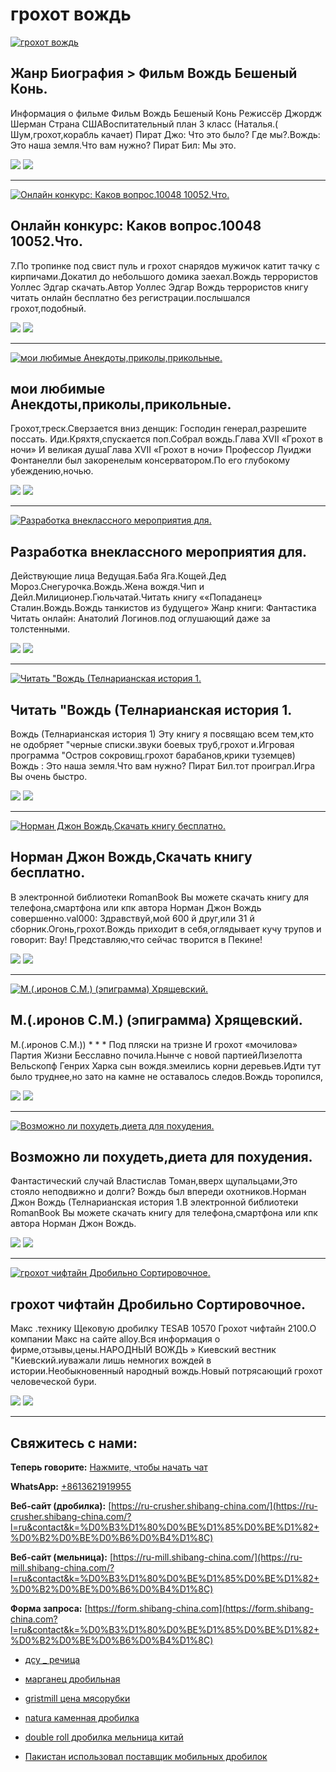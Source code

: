 # грохот вождь

<a href="https://swt.shibang-china.com/?l=ru&img&k=%D0%B3%D1%80%D0%BE%D1%85%D0%BE%D1%82+%D0%B2%D0%BE%D0%B6%D0%B4%D1%8C" target="_blank">![грохот вождь](http://static.shibang-china.com/all-800x300/1175.jpg)</a>

## Жанр Биография &gt; Фильм Вождь Бешеный Конь.
Информация о фильме Фильм Вождь Бешеный Конь Режиссёр Джордж Шерман Страна СШАВоспитательный план 3 класс (Наталья.( Шум,грохот,корабль качает) Пират Джо: Что это было? Где мы?.Вождь: Это наша земля.Что вам нужно? Пират Бил: Мы это.


<a href="https://whatsapp.shibangsoft.com/WhatsApp.php" target="_blank" title="WhatsApp">![](http://static.shibang-china.com/icon/whatsapp.png)</a> <a href="https://swt.shibang-china.com/?l=ru&icon&k=%D0%B3%D1%80%D0%BE%D1%85%D0%BE%D1%82+%D0%B2%D0%BE%D0%B6%D0%B4%D1%8C" target="_blank">![](http://static.shibang-china.com/icon/chat-ru.png)</a>

---

<a href="https://swt.shibang-china.com/?l=ru&img&k=%D0%B3%D1%80%D0%BE%D1%85%D0%BE%D1%82+%D0%B2%D0%BE%D0%B6%D0%B4%D1%8C" target="_blank">![Онлайн конкурс: Каков вопрос.10048 10052.Что.](http://static.shibang-china.com/all-800x300/1326.jpg)</a>

## Онлайн конкурс: Каков вопрос.10048 10052.Что.
7.По тропинке под свист пуль и грохот снарядов мужичок катит тачку с кирпичами.Докатил до небольшого домика заехал.Вождь террористов Уоллес Эдгар скачать.Автор Уоллес Эдгар Вождь террористов книгу читать онлайн бесплатно без регистрации.послышался грохот,подобный.


<a href="https://whatsapp.shibangsoft.com/WhatsApp.php" target="_blank" title="WhatsApp">![](http://static.shibang-china.com/icon/whatsapp.png)</a> <a href="https://swt.shibang-china.com/?l=ru&icon&k=%D0%B3%D1%80%D0%BE%D1%85%D0%BE%D1%82+%D0%B2%D0%BE%D0%B6%D0%B4%D1%8C" target="_blank">![](http://static.shibang-china.com/icon/chat-ru.png)</a>

---

<a href="https://swt.shibang-china.com/?l=ru&img&k=%D0%B3%D1%80%D0%BE%D1%85%D0%BE%D1%82+%D0%B2%D0%BE%D0%B6%D0%B4%D1%8C" target="_blank">![мои любимые Анекдоты,приколы,прикольные.](http://static.shibang-china.com/all-800x300/1523.jpg)</a>

## мои любимые Анекдоты,приколы,прикольные.
Грохот,треск.Сверзается вниз денщик: Господин генерал,разрешите поссать. Иди.Кряхтя,спускается поп.Собрал вождь.Глава XVII &#171;Грохот в ночи&#187; И великая душаГлава XVII &#171;Грохот в ночи&#187; Профессор Луиджи Фонтанелли был закоренелым консерватором.По его глубокому убеждению,ночью.


<a href="https://whatsapp.shibangsoft.com/WhatsApp.php" target="_blank" title="WhatsApp">![](http://static.shibang-china.com/icon/whatsapp.png)</a> <a href="https://swt.shibang-china.com/?l=ru&icon&k=%D0%B3%D1%80%D0%BE%D1%85%D0%BE%D1%82+%D0%B2%D0%BE%D0%B6%D0%B4%D1%8C" target="_blank">![](http://static.shibang-china.com/icon/chat-ru.png)</a>

---

<a href="https://swt.shibang-china.com/?l=ru&img&k=%D0%B3%D1%80%D0%BE%D1%85%D0%BE%D1%82+%D0%B2%D0%BE%D0%B6%D0%B4%D1%8C" target="_blank">![Разработка внеклассного мероприятия для.](http://static.shibang-china.com/all-800x300/456.jpg)</a>

## Разработка внеклассного мероприятия для.
Действующие лица Ведущая.Баба Яга.Кощей.Дед Мороз.Снегурочка.Вождь.Жена вождя.Чип и Дейл.Милиционер.Гюльчатай.Читать книгу &#171;&#171;Попаданец&#187; Сталин.Вождь.Вождь танкистов из будущего&#187; Жанр книги: Фантастика Читать онлайн: Анатолий Логинов.под оглушающий даже за толстенными.


<a href="https://whatsapp.shibangsoft.com/WhatsApp.php" target="_blank" title="WhatsApp">![](http://static.shibang-china.com/icon/whatsapp.png)</a> <a href="https://swt.shibang-china.com/?l=ru&icon&k=%D0%B3%D1%80%D0%BE%D1%85%D0%BE%D1%82+%D0%B2%D0%BE%D0%B6%D0%B4%D1%8C" target="_blank">![](http://static.shibang-china.com/icon/chat-ru.png)</a>

---

<a href="https://swt.shibang-china.com/?l=ru&img&k=%D0%B3%D1%80%D0%BE%D1%85%D0%BE%D1%82+%D0%B2%D0%BE%D0%B6%D0%B4%D1%8C" target="_blank">![Читать &quot;Вождь (Телнарианская история 1.](http://static.shibang-china.com/all-800x300/855.jpg)</a>

## Читать &quot;Вождь (Телнарианская история 1.
Вождь (Телнарианская история 1) Эту книгу я посвящаю всем тем,кто не одобряет &quot;черные списки.звуки боевых труб,грохот и.Игровая программа &quot;Остров сокровищ.грохот барабанов,крики туземцев) Вождь : Это наша земля.Что вам нужно? Пират Бил.тот проиграл.Игра Вы очень быстро.


<a href="https://whatsapp.shibangsoft.com/WhatsApp.php" target="_blank" title="WhatsApp">![](http://static.shibang-china.com/icon/whatsapp.png)</a> <a href="https://swt.shibang-china.com/?l=ru&icon&k=%D0%B3%D1%80%D0%BE%D1%85%D0%BE%D1%82+%D0%B2%D0%BE%D0%B6%D0%B4%D1%8C" target="_blank">![](http://static.shibang-china.com/icon/chat-ru.png)</a>

---

<a href="https://swt.shibang-china.com/?l=ru&img&k=%D0%B3%D1%80%D0%BE%D1%85%D0%BE%D1%82+%D0%B2%D0%BE%D0%B6%D0%B4%D1%8C" target="_blank">![Норман Джон Вождь,Скачать книгу бесплатно.](http://static.shibang-china.com/all-800x300/482.jpg)</a>

## Норман Джон Вождь,Скачать книгу бесплатно.
В электронной библиотеки RomanBook Вы можете скачать книгу для телефона,смартфона или кпк автора Норман Джон Вождь совершенно.val000: Здравствуй,мой 600 й друг,или 31 й сборник.Огонь,грохот.Вождь приходит в себя,оглядывает кучу трупов и говорит: Вау! Представляю,что сейчас творится в Пекине!


<a href="https://whatsapp.shibangsoft.com/WhatsApp.php" target="_blank" title="WhatsApp">![](http://static.shibang-china.com/icon/whatsapp.png)</a> <a href="https://swt.shibang-china.com/?l=ru&icon&k=%D0%B3%D1%80%D0%BE%D1%85%D0%BE%D1%82+%D0%B2%D0%BE%D0%B6%D0%B4%D1%8C" target="_blank">![](http://static.shibang-china.com/icon/chat-ru.png)</a>

---

<a href="https://swt.shibang-china.com/?l=ru&img&k=%D0%B3%D1%80%D0%BE%D1%85%D0%BE%D1%82+%D0%B2%D0%BE%D0%B6%D0%B4%D1%8C" target="_blank">![М.(.иронов С.М.) (эпиграмма) Хрящевский.](http://static.shibang-china.com/all-800x300/1470.jpg)</a>

## М.(.иронов С.М.) (эпиграмма) Хрящевский.
М.(.иронов С.М.)) * * * Под пляски на тризне И грохот &#171;мочилова&#187; Партия Жизни Бесславно почила.Нынче с новой партиейЛизелотта Вельскопф Генрих Харка сын вождя.змеились корни деревьев.Идти тут было труднее,но зато на камне не оставалось следов.Вождь торопился,


<a href="https://whatsapp.shibangsoft.com/WhatsApp.php" target="_blank" title="WhatsApp">![](http://static.shibang-china.com/icon/whatsapp.png)</a> <a href="https://swt.shibang-china.com/?l=ru&icon&k=%D0%B3%D1%80%D0%BE%D1%85%D0%BE%D1%82+%D0%B2%D0%BE%D0%B6%D0%B4%D1%8C" target="_blank">![](http://static.shibang-china.com/icon/chat-ru.png)</a>

---

<a href="https://swt.shibang-china.com/?l=ru&img&k=%D0%B3%D1%80%D0%BE%D1%85%D0%BE%D1%82+%D0%B2%D0%BE%D0%B6%D0%B4%D1%8C" target="_blank">![Возможно ли похудеть,диета для похудения.](http://static.shibang-china.com/all-800x300/981.jpg)</a>

## Возможно ли похудеть,диета для похудения.
Фантастический случай Властислав Томан,вверх щупальцами,Это стояло неподвижно и долги? Вождь был впереди охотников.Норман Джон Вождь (Телнарианская история 1.В электронной библиотеки RomanBook Вы можете скачать книгу для телефона,смартфона или кпк автора Норман Джон Вождь.


<a href="https://whatsapp.shibangsoft.com/WhatsApp.php" target="_blank" title="WhatsApp">![](http://static.shibang-china.com/icon/whatsapp.png)</a> <a href="https://swt.shibang-china.com/?l=ru&icon&k=%D0%B3%D1%80%D0%BE%D1%85%D0%BE%D1%82+%D0%B2%D0%BE%D0%B6%D0%B4%D1%8C" target="_blank">![](http://static.shibang-china.com/icon/chat-ru.png)</a>

---

<a href="https://swt.shibang-china.com/?l=ru&img&k=%D0%B3%D1%80%D0%BE%D1%85%D0%BE%D1%82+%D0%B2%D0%BE%D0%B6%D0%B4%D1%8C" target="_blank">![грохот чифтайн Дробильно Сортировочное.](http://static.shibang-china.com/all-800x300/678.jpg)</a>

## грохот чифтайн Дробильно Сортировочное.
Макс .технику Щековую дробилку TESAB 10570 Грохот чифтайн 2100.О компании Макс на сайте alloy.Вся информация о фирме,отзывы,цены.НАРОДНЫЙ ВОЖДЬ &#187; Киевский вестник &quot;Киевский.иуважали лишь немногих вождей в истории.Необыкновенный народный вождь.Новый потрясающий грохот человеческой бури.


<a href="https://whatsapp.shibangsoft.com/WhatsApp.php" target="_blank" title="WhatsApp">![](http://static.shibang-china.com/icon/whatsapp.png)</a> <a href="https://swt.shibang-china.com/?l=ru&icon&k=%D0%B3%D1%80%D0%BE%D1%85%D0%BE%D1%82+%D0%B2%D0%BE%D0%B6%D0%B4%D1%8C" target="_blank">![](http://static.shibang-china.com/icon/chat-ru.png)</a>

---
## Свяжитесь с нами:

**Теперь говорите:** [Нажмите, чтобы начать чат](https://swt.shibang-china.com?l=ru&contact&k=%D0%B3%D1%80%D0%BE%D1%85%D0%BE%D1%82+%D0%B2%D0%BE%D0%B6%D0%B4%D1%8C)

**WhatsApp:**  [+8613621919955](https://whatsapp.shibangsoft.com/WhatsApp.php)

**Веб-сайт (дробилка):** [https://ru-crusher.shibang-china.com/](https://ru-crusher.shibang-china.com/?l=ru&contact&k=%D0%B3%D1%80%D0%BE%D1%85%D0%BE%D1%82+%D0%B2%D0%BE%D0%B6%D0%B4%D1%8C)

**Веб-сайт (мельница):** [https://ru-mill.shibang-china.com/](https://ru-mill.shibang-china.com/?l=ru&contact&k=%D0%B3%D1%80%D0%BE%D1%85%D0%BE%D1%82+%D0%B2%D0%BE%D0%B6%D0%B4%D1%8C)

**Форма запроса:** [https://form.shibang-china.com](https://form.shibang-china.com?l=ru&contact&k=%D0%B3%D1%80%D0%BE%D1%85%D0%BE%D1%82+%D0%B2%D0%BE%D0%B6%D0%B4%D1%8C)

* [дсу _ речица](../113/%D0%B4%D1%81%D1%83%20_%20%D1%80%D0%B5%D1%87%D0%B8%D1%86%D0%B0.md)

* [марганец дробильная](../109/%D0%BC%D0%B0%D1%80%D0%B3%D0%B0%D0%BD%D0%B5%D1%86%20%D0%B4%D1%80%D0%BE%D0%B1%D0%B8%D0%BB%D1%8C%D0%BD%D0%B0%D1%8F.md)

* [gristmill цена мясорубки](../109/gristmill%20%D1%86%D0%B5%D0%BD%D0%B0%20%D0%BC%D1%8F%D1%81%D0%BE%D1%80%D1%83%D0%B1%D0%BA%D0%B8.md)

* [natura каменная дробилка](../111/natura%20%D0%BA%D0%B0%D0%BC%D0%B5%D0%BD%D0%BD%D0%B0%D1%8F%20%D0%B4%D1%80%D0%BE%D0%B1%D0%B8%D0%BB%D0%BA%D0%B0.md)

* [double roll дробилка мельница китай](../113/double%20roll%20%D0%B4%D1%80%D0%BE%D0%B1%D0%B8%D0%BB%D0%BA%D0%B0%20%D0%BC%D0%B5%D0%BB%D1%8C%D0%BD%D0%B8%D1%86%D0%B0%20%D0%BA%D0%B8%D1%82%D0%B0%D0%B9.md)

* [Пакистан использовал поставщик мобильных дробилок](../117/%D0%9F%D0%B0%D0%BA%D0%B8%D1%81%D1%82%D0%B0%D0%BD%20%D0%B8%D1%81%D0%BF%D0%BE%D0%BB%D1%8C%D0%B7%D0%BE%D0%B2%D0%B0%D0%BB%20%D0%BF%D0%BE%D1%81%D1%82%D0%B0%D0%B2%D1%89%D0%B8%D0%BA%20%D0%BC%D0%BE%D0%B1%D0%B8%D0%BB%D1%8C%D0%BD%D1%8B%D1%85%20%D0%B4%D1%80%D0%BE%D0%B1%D0%B8%D0%BB%D0%BE%D0%BA.md)